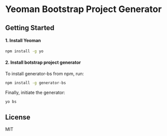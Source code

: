 # Yeoman Bootstrap Project Generator 

## Getting Started

#### 1. Install Yeoman

```bash
npm install -g yo
``` 

#### 2. Install botstrap project generator

To install generator-bs from npm, run:

```bash
npm install -g generator-bs
```

Finally, initiate the generator:

```bash
yo bs
```


## License

MIT

